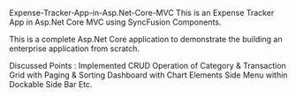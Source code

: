 Expense-Tracker-App-in-Asp.Net-Core-MVC
This is an Expense Tracker App in Asp.Net Core MVC using SyncFusion Components.

This is a complete Asp.Net Core application to demonstrate the building an enterprise application from scratch.

Discussed Points : Implemented CRUD Operation of Category & Transaction Grid with Paging & Sorting Dashboard with Chart Elements Side Menu within Dockable Side Bar Etc.
